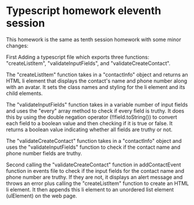 # Typescript homework eleventh session

This homework is the same as tenth session homework with some minor changes:

First Adding a typescript file which exports three functions: "createListItem", "validateInputFields", and "validateCreateContact". 

The "createListItem" function takes in a "contactInfo" object and returns an HTML li element that displays the contact's name and phone number along with an avatar. It sets the class names and styling for the li element and its child elements.

The "validateInputFields" function takes in a variable number of input fields and uses the "every" array method to check if every field is truthy. It does this by using the double negation operator (!!field.toString()) to convert each field to a boolean value and then checking if it is true or false. It returns a boolean value indicating whether all fields are truthy or not.

The "validateCreateContact" function takes in a "contactInfo" object and uses the "validateInputFields" function to check if the contact name and phone number fields are truthy.

Second calling the "validateCreateContact" function in addContactEvent function in events file to check if the input fields for the contact name and phone number are truthy. If they are not, it displays an alert message and throws an error plus calling the "createListItem" function to create an HTML li element. It then appends this li element to an unordered list element (ulElement) on the web page.